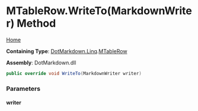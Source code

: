 <a name="_top"></a>

# MTableRow\.WriteTo\(MarkdownWriter\) Method

[Home](../../../../README.md#_top)

**Containing Type**: [DotMarkdown.Linq](../../README.md#_top)\.[MTableRow](../README.md#_top)

**Assembly**: DotMarkdown\.dll

```csharp
public override void WriteTo(MarkdownWriter writer)
```

### Parameters

#### writer

